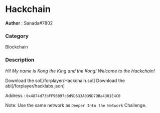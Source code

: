 Hackchain
============

**Author** : Sanada#7802

### Category 
Blockchain

### Description
_Hi! My name is Kong the King and the Kong!_
_Welcome to the Hackchain!_

Download the sol[/forplayer/Hackchain.sol]
Download the abi[/forplayer/hacklabs.json]

Address : `0x4874d73bFF9B897c8d9D633A039D79Ba4301E4C0`

Note: Use the same network as `Deeper Into the Network` Challenge.